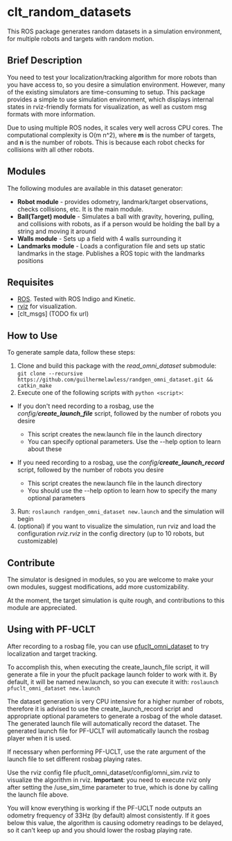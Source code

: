 # clt\_random\_datasets

This ROS package generates random datasets in a simulation environment, for multiple robots and targets with random motion.

## Brief Description

You need to test your localization/tracking algorithm for more robots than you have access to, so you desire a simulation environment. However, many of the existing simulators are time-consuming to setup. This package provides a simple to use simulation environment, which displays internal states in rviz-friendly formats for visualization, as well as custom msg formats with more information.

Due to using multiple ROS nodes, it scales very well across CPU cores. The computational complexity is O(m n^2), where **m** is the number of targets, and **n** is the number of robots. This is because each robot checks for collisions with all other robots.

## Modules

The following modules are available in this dataset generator:

* **Robot module** - provides odometry, landmark/target observations, checks collisions, etc. It is the main module.
* **Ball(Target) module** - Simulates a ball with gravity, hovering, pulling, and collisions with robots, as if a person would be holding the ball by a string and moving it around
* **Walls module** - Sets up a field with 4 walls surrounding it
* **Landmarks module** - Loads a configuration file and sets up static landmarks in the stage. Publishes a ROS topic with the landmarks positions

## Requisites

* [ROS](https://www.ros.org). Tested with ROS Indigo and Kinetic.
* [rviz](https://wiki.ros.org/rviz) for visualization.
* [clt_msgs] (TODO fix url)

## How to Use

To generate sample data, follow these steps:

1. Clone and build this package with the *read\_omni\_dataset* submodule: `git clone --recursive https://github.com/guilhermelawless/randgen_omni_dataset.git && catkin_make`
2. Execute one of the following scripts with `python <script>`:
  * If you don't need recording to a rosbag, use the *config/**create\_launch\_file*** script, followed by the number of robots you desire
    * This script creates the new.launch file in the launch directory
    * You can specify optional parameters. Use the --help option to learn about these
    
  * If you need recording to a rosbag, use the *config/**create\_launch\_record*** script, followed by the number of robots you desire
    * This script creates the new.launch file in the launch directory
    * You should use the --help option to learn how to specify the many optional parameters
3. Run: `roslaunch randgen_omni_dataset new.launch` and the simulation will begin
4. (optional) if you want to visualize the simulation, run rviz and load the configuration *rviz.rviz* in the config directory (up to 10 robots, but customizable)

## Contribute

The simulator is designed in modules, so you are welcome to make your own modules, suggest modifications, add more customizability.

At the moment, the target simulation is quite rough, and contributions to this module are appreciated.

## Using with PF-UCLT

After recording to a rosbag file, you can use [pfuclt\_omni\_dataset](https://github.com/guilhermelawless/pfuclt_omni_dataset) to try localization and target tracking.

To accomplish this, when executing the create\_launch\_file script, it will generate a file in your the pfuclt package launch folder to work with it. By default, it will be named new.launch, so you can execute it with: `roslaunch pfuclt_omni_dataset new.launch`

The dataset generation is very CPU intensive for a higher number of robots, therefore it is advised to use the create\_launch\_record script and appropriate optional parameters to generate a rosbag of the whole dataset. The generated launch file will automatically record the dataset. The generated launch file for PF-UCLT will automatically launch the rosbag player when it is used.

If necessary when performing PF-UCLT, use the rate argument of the launch file to set different rosbag playing rates.

Use the rviz config file pfuclt\_omni\_dataset/config/omni_sim.rviz to visualize the algorithm in rviz. **Important**: you need to execute rviz only after setting the /use_sim_time parameter to true, which is done by calling the launch file above.

You will know everything is working if the PF-UCLT node outputs an odometry frequency of 33Hz (by default) almost consistently. If it goes below this value, the algorithm is causing odometry readings to be delayed, so it can't keep up and you should lower the rosbag playing rate.
